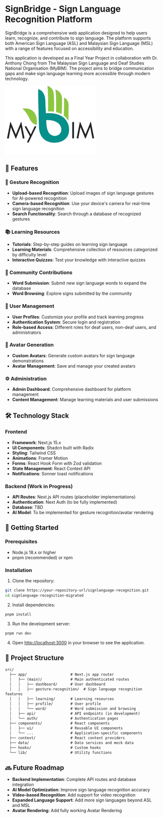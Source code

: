 # SignBridge - Sign Language Recognition Platform

SignBridge is a comprehensive web application designed to help users learn, recognize, and contribute to sign language. The platform supports both American Sign Language (ASL) and Malaysian Sign Language (MSL) with a range of features focused on accessibility and education.

This application is developed as a Final Year Project in collaboration with Dr. Anthony Chong from The Malaysian Sign Language and Deaf Studies National Organisation (MyBIM). The project aims to bridge communication gaps and make sign language learning more accessible through modern technology.

![SignBridge Logo](/public/MyBIM-Logo-transparent-bg-300x227.png)

## 🌟 Features

### 👋 Gesture Recognition

- **Upload-based Recognition**: Upload images of sign language gestures for AI-powered recognition
- **Camera-based Recognition**: Use your device's camera for real-time sign language recognition
- **Search Functionality**: Search through a database of recognized gestures

### 📚 Learning Resources

- **Tutorials**: Step-by-step guides on learning sign language
- **Learning Materials**: Comprehensive collection of resources categorized by difficulty level
- **Interactive Quizzes**: Test your knowledge with interactive quizzes

### 👥 Community Contributions

- **Word Submission**: Submit new sign language words to expand the database
- **Word Browsing**: Explore signs submitted by the community

### 👤 User Management

- **User Profiles**: Customize your profile and track learning progress
- **Authentication System**: Secure login and registration
- **Role-based Access**: Different roles for deaf users, non-deaf users, and administrators

### 🤖 Avatar Generation

- **Custom Avatars**: Generate custom avatars for sign language demonstrations
- **Avatar Management**: Save and manage your created avatars

### ⚙️ Administration

- **Admin Dashboard**: Comprehensive dashboard for platform management
- **Content Management**: Manage learning materials and user submissions

## 🛠️ Technology Stack

### Frontend

- **Framework**: Next.js 15.x
- **UI Components**: Shadcn built with Radix
- **Styling**: Tailwind CSS
- **Animations**: Framer Motion
- **Forms**: React Hook Form with Zod validation
- **State Management**: React Context API
- **Notifications**: Sonner toast notifications

### Backend (Work in Progress)

- **API Routes**: Next.js API routes (placeholder implementations)
- **Authentication**: Next Auth (to be fully implemented)
- **Database**: TBD
- **AI Model**: To be implemented for gesture recognition/avatar rendering

## 🚀 Getting Started

### Prerequisites

- Node.js 18.x or higher
- pnpm (recommended) or npm

### Installation

1. Clone the repository:
```bash
git clone https://your-repository-url/signlanguage-recognition.git
cd signlanguage-recognition-migrated
```

2. Install dependencies:
```bash
pnpm install
```

3. Run the development server:
```bash
pnpm run dev
```

4. Open [http://localhost:3000](http://localhost:3000) in your browser to see the application.

## 📁 Project Structure

```
src/
  ├── app/                    # Next.js app router
  │   ├── (main)/             # Main authenticated routes
  │   │   ├── dashboard/      # User dashboard
  │   │   ├── gesture-recognition/  # Sign language recognition features
  │   │   ├── learning/       # Learning resources
  │   │   ├── profile/        # User profile
  │   │   └── word/           # Word submission and browsing
  │   ├── api/                # API endpoints (in development)
  │   └── auth/               # Authentication pages
  ├── components/             # React components
  │   ├── ui/                 # Reusable UI components
  │   └── ...                 # Application-specific components
  ├── context/                # React context providers
  ├── data/                   # Data services and mock data
  ├── hooks/                  # Custom hooks
  └── lib/                    # Utility functions
```

## 🔜 Future Roadmap

- **Backend Implementation**: Complete API routes and database integration
- **AI Model Optimization**: Improve sign language recognition accuracy
- **Video-based Recognition**: Add support for video recognition
- **Expanded Language Support**: Add more sign languages beyond ASL and MSL
- **Avatar Rendering**: Add fully working Avatar Rendering
